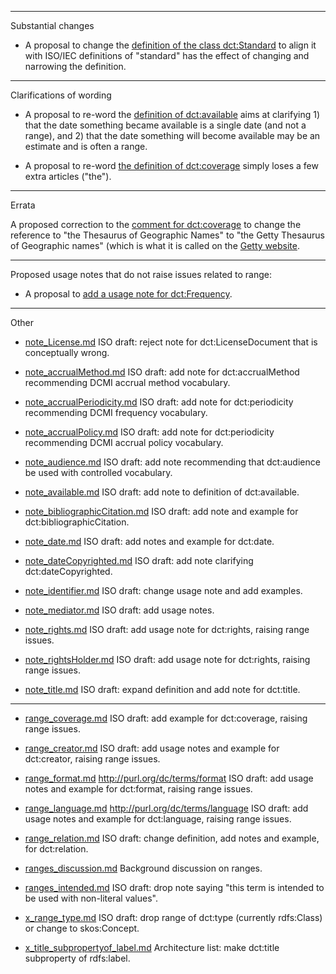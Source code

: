----------------------------------------------------------------------
Substantial changes

* A proposal to change the [definition of the class dct:Standard](https://github.com/dcmi/usage/blob/master/proposals/definition_Standard.md) to align it with ISO/IEC definitions of "standard" has the effect of changing and narrowing the definition.

----------------------------------------------------------------------
Clarifications of wording

* A proposal to re-word the [definition of dct:available](https://github.com/dcmi/usage/blob/master/proposals/definition_available.md) aims at clarifying 1) that the date something became available is a single date (and not a range), and 2) that the date something will become available may be an estimate and is often a range.

* A proposal to re-word [the definition of dct:coverage](https://github.com/dcmi/usage/blob/master/proposals/definition_coverage.md) simply loses a few extra articles ("the").

----------------------------------------------------------------------
Errata

A proposed correction to the [comment for dct:coverage](https://github.com/dcmi/usage/blob/master/proposals/note_coverage.md) to change the reference to "the Thesaurus of Geographic Names" to "the Getty Thesaurus of Geographic names" (which is what it is called on the [Getty website](http://www.getty.edu/research/tools/vocabulary/tgn/index.html).

----------------------------------------------------------------------
Proposed usage notes that do not raise issues related to range:

* A proposal to [add a usage note for dct:Frequency](https://github.com/dcmi/usage/blob/master/proposals/note_Frequency.md).

----------------------------------------------------------------------
Other

* [note_License.md](https://github.com/dcmi/usage/blob/master/proposals/note_License.md)
  ISO draft: reject note for dct:LicenseDocument that is conceptually wrong.

* [note_accrualMethod.md](https://github.com/dcmi/usage/blob/master/proposals/note_accrualMethod.md)
  ISO draft: add note for dct:accrualMethod recommending DCMI accrual method vocabulary.

* [note_accrualPeriodicity.md](https://github.com/dcmi/usage/blob/master/proposals/note_accrualPeriodicity.md)
  ISO draft: add note for dct:periodicity recommending DCMI frequency vocabulary.

* [note_accrualPolicy.md](https://github.com/dcmi/usage/blob/master/proposals/note_accrualPolicy.md)
  ISO draft: add note for dct:periodicity recommending DCMI accrual policy vocabulary.

* [note_audience.md](https://github.com/dcmi/usage/blob/master/proposals/note_audience.md)
  ISO draft: add note recommending that dct:audience be used with controlled vocabulary.

* [note_available.md](https://github.com/dcmi/usage/blob/master/proposals/note_available.md)
  ISO draft: add note to definition of dct:available.

* [note_bibliographicCitation.md](https://github.com/dcmi/usage/blob/master/proposals/note_bibliographicCitation.md)
  ISO draft: add note and example for dct:bibliographicCitation.

* [note_date.md](https://github.com/dcmi/usage/blob/master/proposals/note_date.md)
  ISO draft: add notes and example for dct:date.

* [note_dateCopyrighted.md](https://github.com/dcmi/usage/blob/master/proposals/note_dateCopyrighted.md)
  ISO draft: add note clarifying dct:dateCopyrighted.

* [note_identifier.md](https://github.com/dcmi/usage/blob/master/proposals/note_identifier.md)
  ISO draft: change usage note and add examples.

* [note_mediator.md](https://github.com/dcmi/usage/blob/master/proposals/note_mediator.md)
  ISO draft: add usage notes.

* [note_rights.md](https://github.com/dcmi/usage/blob/master/proposals/note_rights.md)
  ISO draft: add usage note for dct:rights, raising range issues.

* [note_rightsHolder.md](https://github.com/dcmi/usage/blob/master/proposals/note_rightsHolder.md)
  ISO draft: add usage note for dct:rights, raising range issues.
        
* [note_title.md](https://github.com/dcmi/usage/blob/master/proposals/note_title.md)
  ISO draft: expand definition and add note for dct:title.

----------------------------------------------------------------------

* [range_coverage.md](https://github.com/dcmi/usage/blob/master/proposals/range_coverage.md)
  ISO draft: add example for dct:coverage, raising range issues.

* [range_creator.md](https://github.com/dcmi/usage/blob/master/proposals/range_creator.md)
  ISO draft: add usage notes and example for dct:creator, raising range issues.

* [range_format.md](https://github.com/dcmi/usage/blob/master/proposals/range_format.md)
  http://purl.org/dc/terms/format
  ISO draft: add usage notes and example for dct:format, raising range issues.

* [range_language.md](https://github.com/dcmi/usage/blob/master/proposals/range_language.md)
  http://purl.org/dc/terms/language
  ISO draft: add usage notes and example for dct:language, raising range issues.

* [range_relation.md](https://github.com/dcmi/usage/blob/master/proposals/range_relation.md)
  ISO draft: change definition, add notes and example, for dct:relation.

* [ranges_discussion.md](https://github.com/dcmi/usage/blob/master/proposals/ranges_discussion.md)
  Background discussion on ranges.

* [ranges_intended.md](https://github.com/dcmi/usage/blob/master/proposals/ranges_intended.md)
  ISO draft: drop note saying "this term is intended to be used with non-literal values".

* [x_range_type.md](https://github.com/dcmi/usage/blob/master/proposals/x_range_type.md)
  ISO draft: drop range of dct:type (currently rdfs:Class) or change to skos:Concept.

* [x_title_subpropertyof_label.md](https://github.com/dcmi/usage/blob/master/proposals/x_title_subpropertyof_label.md)
  Architecture list: make dct:title subproperty of rdfs:label.

